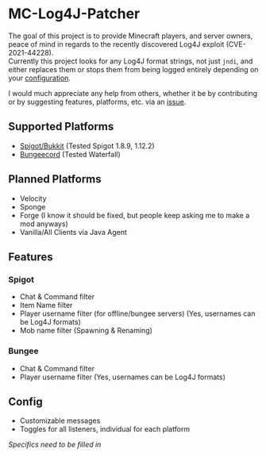 # MC-Log4J-Patcher  
The goal of this project is to provide Minecraft players, and server owners, peace of mind in regards to the recently discovered Log4J exploit (CVE-2021-44228).  
Currently this project looks for any Log4J format strings, not just `jndi`, and either replaces them or stops them from being logged entirely depending on your [configuration](#config).

I would much appreciate any help from others, whether it be by contributing or by suggesting features, platforms, etc. via an [issue](https://github.com/Koupah/MC-Log4j-Patcher/issues/new).

## Supported Platforms  
 - [Spigot/Bukkit](https://getbukkit.org/download/spigot) (Tested Spigot 1.8.9, 1.12.2)
 - [Bungeecord](https://github.com/SpigotMC/BungeeCord) (Tested Waterfall)


## Planned Platforms
 - Velocity
 - Sponge
 - Forge (I know it should be fixed, but people keep asking me to make a mod anyways)
 - Vanilla/All Clients via Java Agent

## Features

### Spigot
 - Chat & Command filter
 - Item Name filter
 - Player username filter (for offline/bungee servers) (Yes, usernames can be Log4J formats)
 - Mob name filter (Spawning & Renaming)

### Bungee
 - Chat & Command filter
 - Player username filter (Yes, usernames can be Log4J formats)

## Config
 - Customizable messages
 - Toggles for all listeners, individual for each platform

*Specifics need to be filled in*
